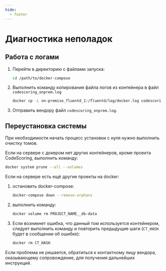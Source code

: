 ```yaml
---
hide:
  - footer
---
```

# Диагностика неполадок

## Работа с логами

1. Перейти в директорию с файлами запуска:

    ```bash linenums="1"
    cd /path/to/docker-compose
    ```

2. Выполнить команду копирования файла логов из контейнера в файл `codescoring_onprem.log`

    ```bash linenums="2"
    docker cp -L on-premise_fluentd_1:/fluentd/log/docker.log codescoring_onprem.log
    ```

3. Отправить вендору файл `codescoring_onprem.log`.

## Переустановка системы

При необходимости начать процесс установки с нуля нужно выполнить очистку томов.

Если на сервере с докером нет других контейнеров, кроме проекта CodeScoring, выполнить команду:

  ```bash
  docker system prune --all --volumes
  ```

Если на сервере есть ещё другие проекты на docker:

1. остановить docker-compose:

    ```bash linenums="1"
    docker-compose down --remove-orphans
    ```

2. выполнить команду:

    ```bash linenums="2"
    docker volume rm PROJECT_NAME__db-data
    ```

3. Если возникнет ошибка, что данный том используется контейнером, следует выполнить команду и повторить предыдущие шаги (`CT_HASH` будет в сообщении об ошибке):

    ```bash linenums="3"
    docker rm CT_HASH 
    ```

Если проблема не решается, обратиться к контактному лицу вендора, оказывающему сопровождение, для получения дальнейших инструкций.